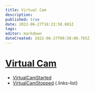 ```yaml
---
title: Virtual Cam
description:
published: true
date: 2022-06-27T18:23:50.881Z
tags:
editor: markdown
dateCreated: 2022-06-27T09:58:00.765Z
---
```


# [Virtual Cam](/en/Integrations/OBS/OBS-Events)
* [VirtualCamStarted](/en/Sub-Actions/OBS/Events/Virtual-Cam/VirtualCamStarted)
* [VirtualCamStopped](/en/Sub-Actions/OBS/Events/Virtual-Cam/VirtualCamStopped)
{.links-list}